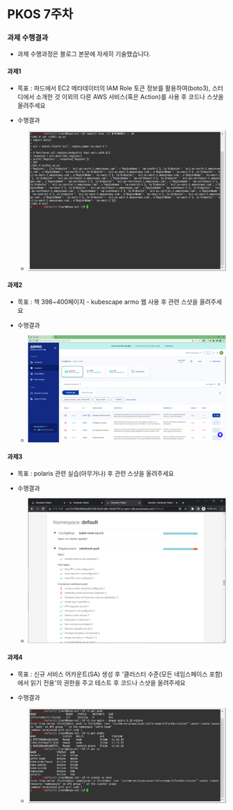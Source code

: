# PKOS 7주차

### 과제 수행결과

- 과제 수행과정은 블로그 본문에 자세히 기술했습니다.

#### 과제1

- 목표 : 파드에서 EC2 메타데이터의 IAM Role 토큰 정보를 활용하여(boto3), 스터디에서 소개한 것 이외의 다른 AWS 서비스(혹은 Action)를 사용 후 코드나 스샷을 올려주세요

- 수행결과
  - ![image-20230303025504353](img/image-20230303025504353.png)

#### 과제2

- 목표 : 책 398~400페이지 - kubescape armo 웹 사용 후 관련 스샷을 올려주세요

- 수행결과
  - ![image-20230303031246067](img/image-20230303031246067.png)

#### 과제3

- 목표 : polaris 관련 실습(아무거나) 후 관련 스샷을 올려주세요

- 수행결과
  - ![image-20230303034436048](img/image-20230303034436048.png)

#### 과제4

- 목표 : 신규 서비스 어카운트(SA) 생성 후 '클러스터 수준(모든 네임스페이스 포함)에서 읽기 전용'의 권한을 주고 테스트 후 코드나 스샷을 올려주세요

- 수행결과
  - ![image-20230303041302081](img/image-20230303041302081.png)

